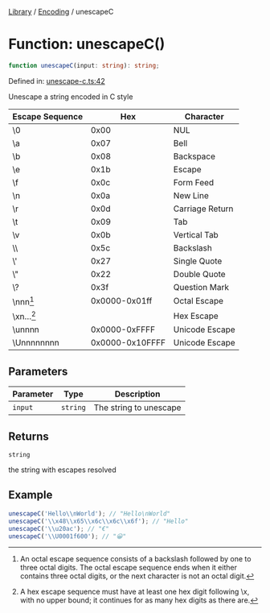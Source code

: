 <!-- markdownlint-disable -->
<!-- cspell: disable -->
[Library](../index.md) / [Encoding](./index.md) / unescapeC

# Function: unescapeC()

```ts
function unescapeC(input: string): string;
```

Defined in: [unescape-c.ts:42](https://github.com/technobuddha/library/blob/main/src/unescape-c.ts#L42)

Unescape a string encoded in C style

| Escape Sequence    | Hex                  | Character                |
| ------------------ | -------------------- | ------------------------ |
| \\0                | 0x00                 | NUL                      |
| \\a                | 0x07                 | Bell                     |
| \\b                | 0x08                 | Backspace                |
| \\e                | 0x1b                 | Escape                   |
| \\f                | 0x0c                 | Form Feed                |
| \\n                | 0x0a                 | New Line                 |
| \\r                | 0x0d                 | Carriage Return          |
| \\t                | 0x09                 | Tab                      |
| \\v                | 0x0b                 | Vertical Tab             |
| \\\\               | 0x5c                 | Backslash                |
| \\'                | 0x27                 | Single Quote             |
| \\"                | 0x22                 | Double Quote             |
| \\?                | 0x3f                 | Question Mark            |
| \\nnn[^1]          | 0x0000-0x01ff    | Octal Escape             |
| \\xn…[^2]          |                      | Hex Escape               |
| \\unnnn            | 0x0000-0xFFFF    | Unicode Escape           |
| \\Unnnnnnnn        | 0x0000-0x10FFFF  | Unicode Escape           |

[^1]: An octal escape sequence consists of a backslash followed by one to three octal digits.
The octal escape sequence ends when it either contains three octal digits, or the next character
is not an octal digit.
[^2]: A hex escape sequence must have at least one hex digit following \\x, with no upper bound;
it continues for as many hex digits as there are.

## Parameters

| Parameter | Type | Description |
| ------ | ------ | ------ |
| `input` | `string` | The string to unescape |

## Returns

`string`

the string with escapes resolved

## Example

```typescript
unescapeC('Hello\\nWorld'); // "Hello\nWorld"
unescapeC('\\x48\\x65\\x6c\\x6c\\x6f'); // "Hello"
unescapeC('\\u20ac'); // "€"
unescapeC('\\U0001f600'); // "😀"
```

